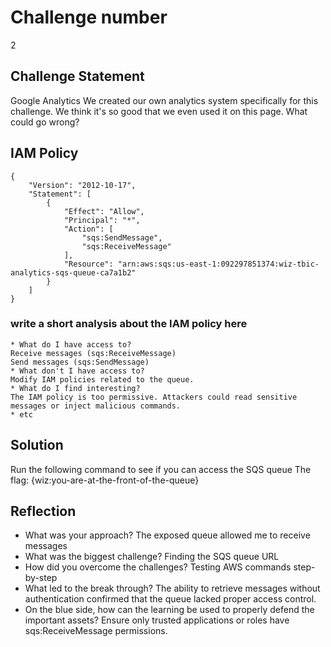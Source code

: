 # Challenge number
2

## Challenge Statement
Google Analytics
We created our own analytics system specifically for this challenge. We think it's so good that we even used it on this page. What could go wrong?

## IAM Policy 
```
{
    "Version": "2012-10-17",
    "Statement": [
        {
            "Effect": "Allow",
            "Principal": "*",
            "Action": [
                "sqs:SendMessage",
                "sqs:ReceiveMessage"
            ],
            "Resource": "arn:aws:sqs:us-east-1:092297851374:wiz-tbic-analytics-sqs-queue-ca7a1b2"
        }
    ]
}
```              
### write a short analysis about the IAM policy here
```
* What do I have access to?
Receive messages (sqs:ReceiveMessage)
Send messages (sqs:SendMessage)
* What don't I have access to?
Modify IAM policies related to the queue.
* What do I find interesting?
The IAM policy is too permissive. Attackers could read sensitive messages or inject malicious commands.
* etc
```

## Solution
Run the following command to see if you can access the SQS queue
The flag: {wiz:you-are-at-the-front-of-the-queue}

## Reflection
* What was your approach?
The exposed queue allowed me to receive messages
* What was the biggest challenge?
Finding the SQS queue URL
* How did you overcome the challenges?
Testing AWS commands step-by-step
* What led to the break through?
The ability to retrieve messages without authentication confirmed that the queue lacked proper access control.
* On the blue side, how can the learning be used to properly defend the important assets?
Ensure only trusted applications or roles have sqs:ReceiveMessage permissions.

